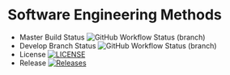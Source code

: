 # Software Engineering Methods
* Master Build Status ![GitHub Workflow Status (branch)](https://img.shields.io/github/actions/workflow/status/Kaelin-Walford/sem/main.yml?branch=<branch>)
* Develop Branch Status ![GitHub Workflow Status (branch)](https://img.shields.io/github/actions/workflow/status/Kaelin-Walford/sem/main.yml?branch=develop)
* License [![LICENSE](https://img.shields.io/github/license/Kaelin-Walford/sem.svg?style=flat-square)](https://github.com/Kaelin-Walford/sem/blob/master/LICENSE)
* Release [![Releases](https://img.shields.io/github/release/Kaelin-Walford/sem/all.svg?style=flat-square)](https://github.com/Kaelin-Walford/sem/releases)